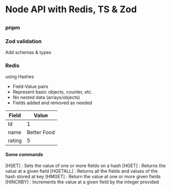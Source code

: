 # Node API with Redis, TS & Zod

##

### pnpm

### Zod validation

Add schemas & types

### Redis

using Hashes

- Field-Value pairs
- Represent basic objects, counter, etc.
- No nested data (arrays/objects)
- Fields added and removed as needed

| Field  | Value       |
| ------ | ----------- |
| Id     | 1           |
| name   | Better Food |
| rating | 5           |

#### Some commands

[HSET] : Sets the value of one or more fields on a hash
[HGET] : Returns the value at a given field
[HGETALL] : Returns all the fields and values of the hash stored at key
[HMGET] : Return the value at one or more given fields
[HINCRBY] : Increments the value at a given field by the integer provided
